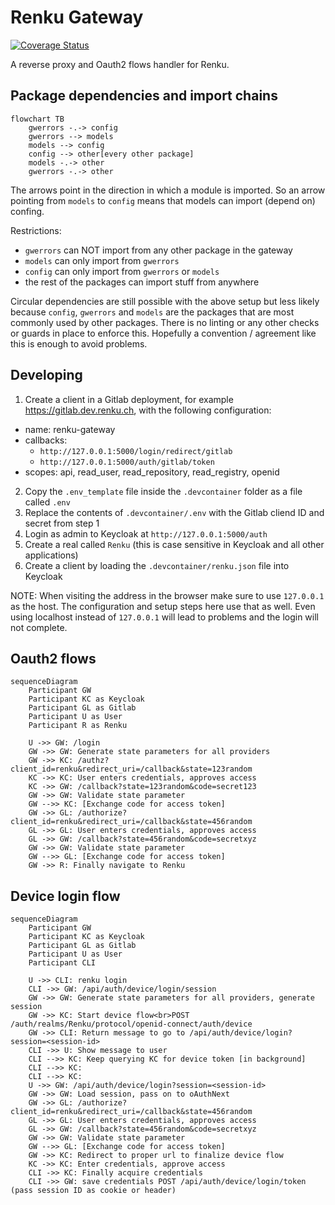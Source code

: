 # Renku Gateway

[![Coverage Status](https://coveralls.io/repos/github/SwissDataScienceCenter/renku-gateway/badge.svg?branch=master)](https://coveralls.io/github/SwissDataScienceCenter/renku-gateway?branch=master)

A reverse proxy and Oauth2 flows handler for Renku.

## Package dependencies and import chains

```mermaid
flowchart TB
    gwerrors -.-> config
    gwerrors --> models
    models --> config
    config --> other[every other package]
    models -.-> other
    gwerrors -.-> other
```

The arrows point in the direction in which a module is imported. So an arrow pointing from 
`models` to `config` means that models can import (depend on) confing.

Restrictions:
- `gwerrors` can NOT import from any other package in the gateway
- `models` can only import from `gwerrors`
- `config` can only import from `gwerrors` or `models`
- the rest of the packages can import stuff from anywhere

Circular dependencies are still possible with the above setup but less likely because `config`, `gwerrors`
and `models` are the packages that are most commonly used by other packages. There is no linting
or any other checks or guards in place to enforce this. Hopefully a convention / agreement like this
is enough to avoid problems.

## Developing

1. Create a client in a Gitlab deployment, for example https://gitlab.dev.renku.ch, with the following configuration:
  - name: renku-gateway
  - callbacks:
    - `http://127.0.0.1:5000/login/redirect/gitlab`
    - `http://127.0.0.1:5000/auth/gitlab/token`
  - scopes: api, read_user, read_repository, read_registry, openid
2. Copy the `.env_template` file inside the `.devcontainer` folder as a file called `.env`
3. Replace the contents of `.devcontainer/.env` with the Gitlab cliend ID and secret from step 1
4. Login as admin to Keycloak at `http://127.0.0.1:5000/auth`
5. Create a real called `Renku` (this is case sensitive in Keycloak and all other applications)
6. Create a client by loading the `.devcontainer/renku.json` file into Keycloak

NOTE: When visiting the address in the browser make sure to use `127.0.0.1` as the host.
The configuration and setup steps here use that as well. Even using localhost instead of `127.0.0.1`
will lead to problems and the login will not complete.

## Oauth2 flows

```mermaid
sequenceDiagram
    Participant GW
    Participant KC as Keycloak
    Participant GL as Gitlab
    Participant U as User
    Participant R as Renku
    
    U ->> GW: /login
    GW ->> GW: Generate state parameters for all providers
    GW ->> KC: /authz?client_id=renku&redirect_uri=/callback&state=123random
    KC ->> KC: User enters credentials, approves access
    KC ->> GW: /callback?state=123random&code=secret123
    GW ->> GW: Validate state parameter
    GW -->> KC: [Exchange code for access token]
    GW ->> GL: /authorize?client_id=renku&redirect_uri=/callback&state=456random
    GL ->> GL: User enters credentials, approves access
    GL ->> GW: /callback?state=456random&code=secretxyz
    GW ->> GW: Validate state parameter
    GW -->> GL: [Exchange code for access token]
    GW ->> R: Finally navigate to Renku    
```

## Device login flow

```mermaid
sequenceDiagram
    Participant GW
    Participant KC as Keycloak
    Participant GL as Gitlab
    Participant U as User
    Participant CLI
    
    U ->> CLI: renku login
    CLI ->> GW: /api/auth/device/login/session
    GW ->> GW: Generate state parameters for all providers, generate session
    GW ->> KC: Start device flow<br>POST /auth/realms/Renku/protocol/openid-connect/auth/device
    GW ->> CLI: Return message to go to /api/auth/device/login?session=<session-id>
    CLI ->> U: Show message to user
    CLI -->> KC: Keep querying KC for device token [in background]
    CLI -->> KC: 
    CLI -->> KC: 
    U ->> GW: /api/auth/device/login?session=<session-id>
    GW ->> GW: Load session, pass on to oAuthNext
    GW ->> GL: /authorize?client_id=renku&redirect_uri=/callback&state=456random
    GL ->> GL: User enters credentials, approves access
    GL ->> GW: /callback?state=456random&code=secretxyz
    GW ->> GW: Validate state parameter
    GW -->> GL: [Exchange code for access token]
    GW ->> KC: Redirect to proper url to finalize device flow
    KC ->> KC: Enter credentials, approve access
    CLI ->> KC: Finally acquire credentials
    CLI ->> GW: save credentials POST /api/auth/device/login/token (pass session ID as cookie or header)
```

